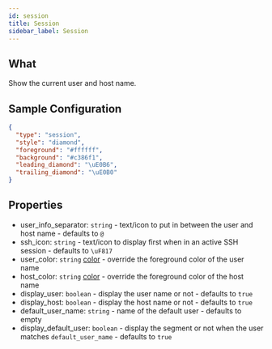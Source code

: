```yaml
---
id: session
title: Session
sidebar_label: Session
---
```


## What

Show the current user and host name.

## Sample Configuration

```json
{
  "type": "session",
  "style": "diamond",
  "foreground": "#ffffff",
  "background": "#c386f1",
  "leading_diamond": "\uE0B6",
  "trailing_diamond": "\uE0B0"
}
```

## Properties

- user_info_separator: `string` - text/icon to put in between the user and host name - defaults to `@`
- ssh_icon: `string` - text/icon to display first when in an active SSH session - defaults
to `\uF817 `
- user_color: `string` [color][colors] - override the foreground color of the user name
- host_color: `string` [color][colors] - override the foreground color of the host name
- display_user: `boolean` - display the user name or not - defaults to `true`
- display_host: `boolean` - display the host name or not - defaults to `true`
- default_user_name: `string` - name of the default user - defaults to empty
- display_default_user: `boolean` - display the segment or not when the user matches `default_user_name` - defaults
to `true`

[colors]: /docs/configure#colors
